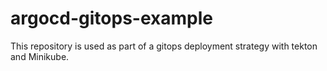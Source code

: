 # argocd-gitops-example
This repository is used as part of a gitops deployment strategy with tekton and Minikube.
